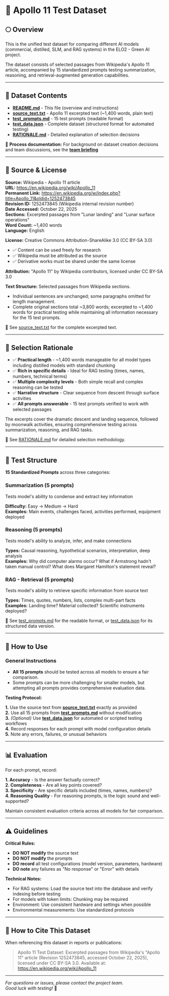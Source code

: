 # 🚀 Apollo 11 Test Dataset

## 🌕 Overview

This is the unified test dataset for comparing different AI models (commercial,
distilled, SLM, and RAG systems) in the ELO2 - Green AI project.

The dataset consists of selected passages from Wikipedia's Apollo 11 article,
accompanied by 15 standardized prompts testing summarization, reasoning, and
retrieval-augmented generation capabilities.

---

## 📂 Dataset Contents

- **[README.md][readme]** - This file (overview and instructions)  
- **[source_text.txt][source]** - Apollo 11 excerpted text (~1,400 words, plain text)  
- **[test_prompts.md][prompts]** - 15 test prompts (readable format)  
- **[test_data.json][json]** - Complete dataset (structured format for automated
  testing)  
- **[RATIONALE.md][rationale]** - Detailed explanation of selection decisions

📌 **Process documentation:** For background on dataset creation decisions and
team discussions, see the **[team briefing](https://docs.google.com/document/d/1jAE2Y2BJDx014MAXCxyH0-2EgieL_tCxCEeMK4VWBNQ/edit?usp=sharing)**

[readme]: /test_dataset_apollo11/README.md  
[source]: /test_dataset_apollo11/source_text.txt  
[prompts]: /test_dataset_apollo11/test_prompts.md  
[json]: /test_dataset_apollo11/test_data.json  
[rationale]: /test_dataset_apollo11/RATIONALE.md

---

## 📄 Source & License

**Source:** Wikipedia - Apollo 11 article  
**URL:** <https://en.wikipedia.org/wiki/Apollo_11>  
**Permanent Link:** <https://en.wikipedia.org/w/index.php?title=Apollo_11&oldid=1252473845>  
**Revision ID:** 1252473845 (Wikipedia internal revision number)  
**Date Accessed:** October 22, 2025  
**Sections:** Excerpted passages from "Lunar landing" and "Lunar surface
operations"  
**Word Count:** ~1,400 words  
**Language:** English

**License:** Creative Commons Attribution-ShareAlike 3.0 (CC BY-SA 3.0)

- ✅ Content can be used freely for research
- ✅ Wikipedia must be attributed as the source
- ✅ Derivative works must be shared under the same license

**Attribution:** "Apollo 11" by Wikipedia contributors, licensed under CC BY-SA 3.0

**Text Structure:** Selected passages from Wikipedia sections.

- Individual sentences are unchanged; some paragraphs omitted for length management.
- Complete original sections total ~3,800 words; excerpted to ~1,400 words for
practical testing while maintaining all information necessary for the 15 test prompts.

📌 See [source_text.txt][source] for the complete excerpted text.

---

## 🎯 Selection Rationale

- ✅ **Practical length** - ~1,400 words manageable for all model types including
distilled models with standard chunking
- ✅ **Rich in specific details** - Ideal for RAG testing (times, names, numbers,
technical terms)
- ✅ **Multiple complexity levels** - Both simple recall and complex reasoning can
be tested
- ✅ **Narrative structure** - Clear sequence from descent through surface
activities
- ✅ **All prompts answerable** - 15 test prompts verified to work with selected
passages

The excerpts cover the dramatic descent and landing sequence, followed by
moonwalk activities, ensuring comprehensive testing across summarization,
reasoning, and RAG tasks.

📌 See [RATIONALE.md][rationale] for detailed selection methodology.

---

## 📝 Test Structure

**15 Standardized Prompts** across three categories:

### Summarization (5 prompts)

Tests model's ability to condense and extract key information

**Difficulty:** Easy → Medium → Hard  
**Examples:** Main events, challenges faced, activities performed, equipment
deployed

### Reasoning (5 prompts)

Tests model's ability to analyze, infer, and make connections

**Types:** Causal reasoning, hypothetical scenarios, interpretation, deep
analysis  
**Examples:** Why did computer alarms occur? What if Armstrong hadn't taken
manual control? What does Margaret Hamilton's statement reveal?

### RAG - Retrieval (5 prompts)

Tests model's ability to retrieve specific information from source text

**Types:** Times, quotes, numbers, lists, complex multi-part facts  
**Examples:** Landing time? Material collected? Scientific instruments deployed?

📌 See [test_prompts.md][prompts] for the readable format, or [test_data.json][json]
for its structured data version.

---

## 🔧 How to Use

### General Instructions

- **All 15 prompts** should be tested across all models to ensure a fair comparison.
- Some prompts can be more challenging for smaller models,
but attempting all prompts provides comprehensive evaluation data.

**Testing Protocol:**

**1.** Use the source text from **[source_text.txt][source]** exactly as provided  
**2.** Use all 15 prompts from **[test_prompts.md][prompts]** without modification  
**3.** *(Optional)* Use **[test_data.json][json]** for automated or scripted
   testing workflows  
**4.** Record responses for each prompt with model configuration details  
**5.** Note any errors, failures, or unusual behaviors

---

## 📊 Evaluation

For each prompt, record:

**1. Accuracy** - Is the answer factually correct?  
**2. Completeness** - Are all key points covered?  
**3. Specificity** - Are specific details included (times, names, numbers)?  
**4. Reasoning Quality** - For reasoning prompts, is the logic sound and
   well-supported?  

Maintain consistent evaluation criteria across all models for fair comparison.

---

## ⚠️ Guidelines

**Critical Rules:**

- **DO NOT modify** the source text
- **DO NOT modify** the prompts
- **DO record** all test configurations (model version, parameters, hardware)
- **DO note** any failures as "No response" or "Error" with details

**Technical Notes:**

- For RAG systems: Load the source text into the database and verify indexing
  before testing
- For models with token limits: Chunking may be required
- Environment: Use consistent hardware and settings when possible
- Environmental measurements: Use standardized protocols

---

## 📖 How to Cite This Dataset

When referencing this dataset in reports or publications:

> Apollo 11 Test Dataset: Excerpted passages from Wikipedia's "Apollo 11" article
> (Revision 1252473845, accessed October 22, 2025), licensed under CC BY-SA 3.0.
> Available at: <https://en.wikipedia.org/wiki/Apollo_11>

---

*For questions or issues, please contact the project team.  
Good luck with testing!* 🚀
